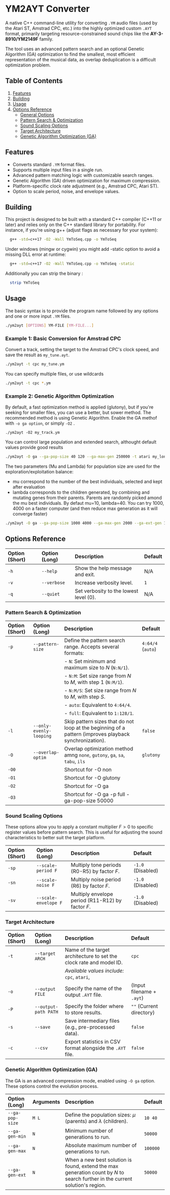 # YM2AYT Converter

A native C++ command-line utility for converting `.YM` audio files (used by the Atari ST, Amstrad CPC, etc.) into the highly optimized custom `.AYT` format, primarily targeting resource-constrained sound chips like the **AY-3-8910/YM2149F** family.

The tool uses an advanced pattern search and an optional Genetic Algorithm (GA) optimization to find the smallest, most efficient representation of the musical data, as overlap deduplication is a difficult optimization problem.

## Table of Contents

1.  [Features](#features)
2.  [Building](#building)
3.  [Usage](#usage)
4.  [Options Reference](#options-reference)
      - [General Options](#general-options)
      - [Pattern Search & Optimization](#pattern-search--optimization)
      - [Sound Scaling Options](#sound-scaling-options)
      - [Target Architecture](#target-architecture)
      - [Genetic Algorithm Optimization (GA)](#genetic-algorithm-optimization-ga)

## Features

  * Converts standard `.YM` format files.
  * Supports multiple input files in a single run.
  * Advanced pattern matching logic with customizable search ranges.
  * Genetic Algorithm (GA) driven optimization for maximum compression.
  * Platform-specific clock rate adjustment (e.g., Amstrad CPC, Atari ST).
  * Option to scale period, noise, and envelope values.

## Building

This project is designed to be built with a standard C++ compiler (C++11 or later) and relies only on the C++ standard library for portability.
For instance, if you're using g++ (adjust flags as necessary for your system):

```bash
  g++ -std=c++17 -O2 -Wall YmToSeq.cpp -o YmToSeq
```

Under windows (mingw or cygwin) you might add -static option to avoid a missing DLL error at runtime:
```bash
  g++ -std=c++17 -O2 -Wall YmToSeq.cpp -o YmToSeq -static
```

Additionally you can strip the binary :
```bash
  strip YmToSeq
```

## Usage

The basic syntax is to provide the program name followed by any options and one or more input `.YM` files.

```bash
./ym2ayt [OPTIONS] YM-FILE [YM-FILE...]
```

### Example 1: Basic Conversion for Amstrad CPC

Convert a track, setting the target to the Amstrad CPC's clock speed, and save the result as `my_tune.ayt`.

```bash
./ym2ayt -t cpc my_tune.ym
```

You can specify multiple files, or use wildcards 

```bash
./ym2ayt -t cpc *.ym
```



### Example 2: Genetic Algorithm Optimization

By default, a fast optimization method is applied (glutony), but if you're seeking for smaller files, you can use a better, but sower method. The recommended method is using Genetic Algorithm. Enable the GA methof  with `-o ga option`, or simply `-O2` .

```
./ym2ayt -O2 my_track.ym
```

You can control large population and extended search, althought default values provide good results

```bash
./ym2ayt -O ga --ga-pop-size 40 120 --ga-max-gen 250000 -t atari my_long_track.ym
```
The two parameters (Mu and Lambda) for population size are used for the exploration/exploitation balance:
 * mu correspond to the number of the best individuals,  selected and kept after evaluation
 * lambda corresponds to the children generated, by combining and mutating genes from their parents. Parents are randomly picked amond the mu best individuals. By defaut mu=10, lambda=40. You can try 1000, 4000 on a faster computer (and then reduce max generation as it will converge faster)

```bash
./ym2ayt -O ga --ga-pop-size 1000 4000 --ga-max-gen 2000 --ga-ext-gen 1000  -t atari my_track.ym
```


## Options Reference

| Option (Short) | Option (Long) | Description | Default |
| :--- | :--- | :--- | :--- |
| `-h` | `--help` | Show the help message and exit. | N/A |
| `-v` | `--verbose` | Increase verbosity level. | `1` |
| `-q` | `--quiet` | Set verbosity to the lowest level (0). | N/A |

### Pattern Search & Optimization

| Option (Short) | Option (Long) | Description | Default |
| :--- | :--- | :--- | :--- |
| `-p` | `--pattern-size` | Define the pattern search range. Accepts several formats: | `4:64/4` (`auto`) |
| | | - `N`: Set minimum and maximum size to $N$ (`N:N/1`). | |
| | | - `N:M`: Set size range from $N$ to $M$, with step 1 (`N:M/1`). | |
| | | - `N:M/S`: Set size range from $N$ to $M$, with step $S$. | |
| | | - `auto`: Equivalent to `4:64/4`. | |
| | | - `full`: Equivalent to `1:128/1`. | |
| `-l` | `--only-evenly-looping` | Skip pattern sizes that do not loop at the beginning of a pattern (improves playback synchronization). | `false` |
| `-O` | `--overlap-optim` | Overlap optimization method amng `none`, `gutony`, `ga`, `sa`, `tabu`, `ils`  | `glutony` |
| `-O0` | | Shortcut for -O non | |
| `-O1` | | Shortcut for -O glutony | |
| `-O2` | | Shortcut for -O ga | |
| `-O3` | | Shortcut for -O ga -p full -ga-pop-size 50000 | |

### Sound Scaling Options

These options allow you to apply a constant multiplier $F > 0$ to specific register values before pattern search. This is useful for adjusting the sound characteristics to better suit the target platform.

| Option (Short) | Option (Long) | Description | Default |
| :--- | :--- | :--- | :--- |
| `-sp` | `--scale-period F` | Multiply tone periods (R0-R5) by factor $F$. | `-1.0` (Disabled) |
| `-sn` | `--scale-noise F` | Multiply noise period (R6) by factor $F$. | `-1.0` (Disabled) |
| `-sv` | `--scale-envelope F` | Multiply envelope period (R11-R12) by factor $F$. | `-1.0` (Disabled) |

### Target Architecture

| Option (Short) | Option (Long) | Description | Default |
| :--- | :--- | :--- | :--- |
| `-t` | `--target ARCH` | Name of the target architecture to set the clock rate and model ID. | `cpc` |
| | | *Available values include:* `cpc`, `atari`,  | |
| `-o` | `--output FILE` | Specify the name of the output `.AYT` file. | (Input filename + `.ayt`) |
| `-P` | `--output-path PATH` | Specify the folder where to store results. | `""` (Current directory) |
| `-s` | `--save` | Save intermediary files (e.g., pre-processed data). | `false` |
| `-c` | `--csv` | Export statistics in CSV format alongside the `.AYT` file. | `false` |

### Genetic Algorithm Optimization (GA)

The GA is an advanced compression mode, enabled using `-O ga` option. These options control the evolution process.

| Option (Long) | Arguments | Description | Default |
| :--- | :--- | :--- | :--- |
| `--ga-pop-size` | `M L` | Define the population sizes: $\mu$ (parents) and $\lambda$ (children). | `10 40` |
| `--ga-gen-min` | `N` | Minimum number of generations to run. | `50000` |
| `--ga-gen-max` | `N` | Absolute maximum number of generations to run. | `100000` |
| `--ga-gen-ext`| `N` | When a new best solution is found, extend the max generation count by $N$ to search further in the current solution's region. | `50000` |



